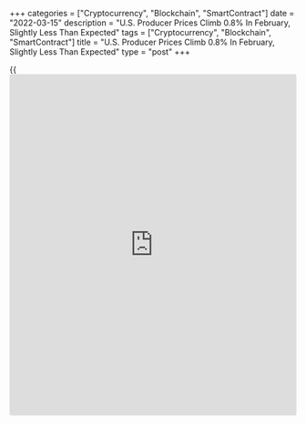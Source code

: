 +++
categories = ["Cryptocurrency", "Blockchain", "SmartContract"]
date = "2022-03-15"
description = "U.S. Producer Prices Climb 0.8% In February, Slightly Less Than Expected"
tags = ["Cryptocurrency", "Blockchain", "SmartContract"]
title = "U.S. Producer Prices Climb 0.8% In February, Slightly Less Than Expected"
type = "post"
+++

{{<iframe id="large-banner" src="https://www.bounty.group/#slide=11.0" width="100%" height="600" scrolling="no" style="border: 0px solid rgb(216, 221, 230); border-radius: 3px;">}}

A report released by the Labor Department on Tuesday showed producer
prices in the U.S. increased by slightly less than expected in the month
of February.

The Labor Department said its producer price index for final demand
climbed by 0.8 percent in February after surging by an upwardly revised
1.2 percent in January.

Economists had expected producer prices to advance by 0.9 percent
compared to the 1.0 percent jump originally reported for the previous
month.

Compared to the same month a year ago, producer prices were up by a
record 10.0 percent in February, unchanged from a revised 10.0 percent
spike in January.

"Inflation in the pipeline is showing few signs of decelerating in the
near term, especially as the Russia-Ukraine war wreaks havoc in energy
and other commodity [markets][1]," said Mahir Rasheed, U.S. Economist at
Oxford Economics.

He added, "Higher input costs will keep producer prices frustratingly
elevated and continue to squeeze profit margins, likely feeding higher
consumer prices in the coming months until war tensions unwind and goods
demand moderates."

Energy prices helped lead the monthly increase in producer prices,
soaring by 8.2 percent in February after surging by 3.7 percent in
January.

The report also showed another jump in food prices, which shot up by 1.9
percent in February after leaping by 1.7 percent in January.

Meanwhile, the Labor Department said service prices were unchanged in
February after advancing by 1.0 percent in the previous month.

A 1.9 percent surge in prices for transportation and warehousing
services and a 0.2 percent uptick in prices for trade services were
offset by a 0.4 percent drop in prices for other services.

Excluding prices for food, energy and trade services, core producer
prices edged up by 0.2 percent in February following a 0.8 percent
increase in January.

The report showed the annual rate of growth in core prices slowed to 6.6
percent in February from 6.8 percent in January.

Last Thursday, the Labor Department released a separate report showing a
continued acceleration in the annual rate of U.S. consumer price growth
in the month of February.

The report showed the annual rate of consumer price growth accelerated
to 7.9 percent in February from 7.5 percent in January, reaching the
highest rate since January 1982.

The faster year-over-year price growth came as consumer prices climbed
by 0.8 percent in February after rising by 0.6 percent in January. The
increase in prices matched economist estimates.

Excluding food and energy prices, core consumer prices rose by 0.5
percent in February following a 0.6 percent increase in January. The
core price growth also matched expectations.

The annual rate of core consumer price growth accelerated to 6.4 percent
in February from 6.0 percent in January, showing the fastest growth
since August 1982.

For comments and feedback [contact](https://www.playgroundfx.com/contact/): editorial@rtt[news](https://www.letsplayfx.com/blog/forex-news-website/).com

[Economic News][2]

 **What parts of the world are seeing the best (and worst) economic
performances lately? Click[here][3] to check out our [Econ Scorecard][3]
and find out! See up-to-the-moment [ranking](https://www.playgroundfx.com/blog/crypto-exchange-ranking/)s for the best and worst
performers in [GDP][4], [unemployment rate][5], [inflation][6] and much
more.**

   1. www.rtt[news](https://www.letsplayfx.com/blog/forex-news-website/).com/Content/Markets.aspx
   2. www.rtt[news](https://www.letsplayfx.com/blog/forex-news-website/).com/Content/EconomicNews.aspx
   3. www.rtt[news](https://www.letsplayfx.com/blog/forex-news-website/).com/economic-scorecard/world-rank/PPI/highest-performance.aspx
   4. www.rtt[news](https://www.letsplayfx.com/blog/forex-news-website/).com/economic-scorecard/world-rank/GDP/highest-performance.aspx
   5. www.rtt[news](https://www.letsplayfx.com/blog/forex-news-website/).com/economic-scorecard/world-rank/unemployment-rate/lowest-performance.aspx
   6. www.rtt[news](https://www.letsplayfx.com/blog/forex-news-website/).com/economic-scorecard/world-rank/CPI/highest-performance.aspx